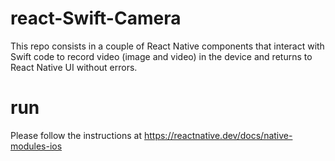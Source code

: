 # react-Swift-Camera

This repo consists in a couple of React Native components that interact with Swift code to record video (image and video) in the device and returns to React Native UI without errors.

# run

Please follow the instructions at https://reactnative.dev/docs/native-modules-ios
